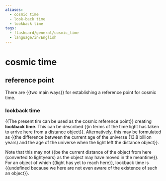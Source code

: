 ```yaml
---
aliases:
  - cosmic time
  - look-back time
  - lookback time
tags:
  - flashcard/general/cosmic_time
  - language/in/English
---
```


# cosmic time

## reference point

There are {{two main ways}} for establishing a reference point for cosmic time. <!--SR:!2024-07-17,15,290-->

### lookback time

{{The present tim can be used as the cosmic reference point}} creating __lookback time__. This can be described {{in terms of the time light has taken to arrive here from a distance object}}. Alternatively, this may be formulated as {{the difference between the current age of the universe (13.8 billion years) and the age of the universe when the light left the distance object}}. <!--SR:!2024-07-17,15,290!2024-08-23,40,290!2024-07-18,16,290-->

Note that this may not {{be the current distance of the object from here (converted to lightyears) as the object may have moved in the meantime}}. For an object of which {{light has yet to reach here}}, lookback time is {{undefined because we here are not even aware of the existence of such an object}}. <!--SR:!2024-07-19,17,290!2024-08-13,30,270!2024-07-15,13,290-->
